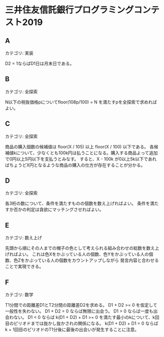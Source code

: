 # 三井住友信託銀行プログラミングコンテスト2019

## A
カテゴリ: 実装

D2 = 1ならばD1日は月末日である。

## B
カテゴリ: 全探索

N以下の税抜価格pについてfloor(108p/100) = N を満たすpを全探索で求めればよい。

## C
カテゴリ: 全探索

商品の購入個数の候補値は floor(X / 105) 以上 floor(X / 100) 以下である。
各候補値kについて、少なくとも100k円は払うことになる。購入する商品よって追加で0円以上5円以下を支払うとみなす。
すると、X - 100k が0以上5k以下であればちょうどX円となるような商品の購入の仕方が存在することが分かる。

## D
カテゴリ: 全探索

各3桁の数について、条件を満たすものの個数を数え上げればよい。
条件を満たすか否かの判定は貪欲にマッチングさせればよい。

## E
カテゴリ: 数え上げ

先頭から順にその人までの帽子の色として考えられる組み合わせの総数を数え上げればよい。
これは色Xをかぶっている人の個数、色Yをかぶっている人の個数、色Zをかぶっている人の個数をカウントアップしながら
発言内容と合わせることで実現できる。

## F
カテゴリ: 数学

T1分間での距離差D1とT2分間の距離差D2を求める。
D1 + D2 >= 0 を仮定して一般性を失わない。
D1 + D2 = 0 ならば無限に出会う。
D1 > 0 ならば一度も出会わない。
D1 < 0 ならば k(D1 + D2) + D1 >= 0 を満たす最小のkについて、k回目のピリオドまでは抜かし抜かされの関係になる。
k(D1 + D2) + D1 = 0 ならば k + 1回目のピリオドのT1分後に最後の出会いが発生することに注意。
